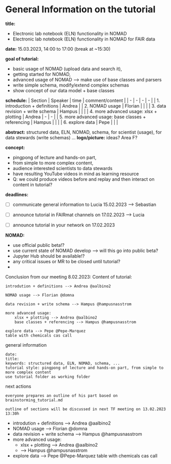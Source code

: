 # General Information on the tutorial

**title:** 
* Electronic lab notebook (ELN) functionality in NOMAD
* Electronic lab notebook (ELN) functionality in NOMAD for FAIR data

**date:** 15.03.2023, 14:00 to 17:00 (break at ~15:30)

**goal of tutorial:** 
* basic usage of NOMAD (upload data and search it), 
* getting started for NOMAD, 
* advanced usage of NOMAD --> make use of base classes and parsers
* write simple schema, modify/extend complex schemas 
* show concept of our data model + base classes
  
**schedule:**
| Section | Speaker | time | comment/content |
| - | - | - | - |
| 1. introduction + definitions | Andrea |
| 2. NOMAD usage  | Florian |  |  |
| 3. data revision + write schema | Hampus |  | |
| 4. more advanced usage: xlsx + plotting | Andrea | - | - |
| 5. more advanced usage: base classes + referencing | Hampus | | |
| 6. explore data | Pepe | | |

**abstract:** structured data, ELN, NOMAD, schema, for scientist (usage), for data stewards (write schemas)  ...
**logo/picture:** ideas? Area F? 

**concept:** 
* pingpong of lecture and hands-on part, 
* from simple to more complex content, 
* audience interested scientists to data stewards
* have resulting YouTube videos in mind as learning resource
* Q: we could produce videos before and replay and then interact on content in tutorial?

**deadlines:**
* [ ] communicate general information to Lucia 15.02.2023 --> Sebastian
* [ ] announce tutorial in FAIRmat channels on 17.02.2023 --> Lucia
* [ ] announce tutorial in your network on 17.02.2023


**NOMAD:**
* use official public beta!?
* use current state of NOMAD develop --> will this go into public beta?
* Jupyter Hub should be available!?
* any critical issues or MR to be closed until tutorial?
* 

Conclusion from our meeting 8.02.2023:
Content of tutorial:

    introdution + definitions --> Andrea @aalbino2

    NOMAD usage --> Florian @domna

    data revision + write schema --> Hampus @hampusnasstrom

    more advanced usage:
        xlsx + plotting --> Andrea @aalbino2
        base classes + referencing --> Hampus @hampusnasstrom

    explore data --> Pepe @Pepe-Marquez
    table with chemicals cas call

general information

    date: 
    title: 
    keywords: structured data, ELN, NOMAD, schema, ...
    tutorial style: pingpong of lecture and hands-on part, from simple to more complex content
    use tutorial folder as working folder

next actions

    everyone prepares an outline of his part based on brainstorming_tutorial.md

    outline of sections will be discussed in next TF meeting on 13.02.2023 13:30h

* introdution + definitions --> Andrea @aalbino2
* NOMAD usage --> Florian @domna
* data revision + write schema --> Hampus @hampusnasstrom
* more advanced usage:
  * xlsx + plotting --> Andrea @aalbino2
  *  --> Hampus @hampusnasstrom
* explore data --> Pepe @Pepe-Marquez
    table with chemicals cas call